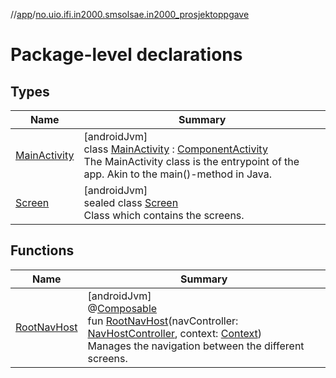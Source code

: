 //[app](../../index.md)/[no.uio.ifi.in2000.smsolsae.in2000_prosjektoppgave](index.md)

# Package-level declarations

## Types

| Name | Summary |
|---|---|
| [MainActivity](-main-activity/index.md) | [androidJvm]<br>class [MainActivity](-main-activity/index.md) : [ComponentActivity](https://developer.android.com/reference/kotlin/androidx/activity/ComponentActivity.html)<br>The MainActivity class is the entrypoint of the app. Akin to the main()-method in Java. |
| [Screen](-screen/index.md) | [androidJvm]<br>sealed class [Screen](-screen/index.md)<br>Class which contains the screens. |

## Functions

| Name | Summary |
|---|---|
| [RootNavHost](-root-nav-host.md) | [androidJvm]<br>@[Composable](https://developer.android.com/reference/kotlin/androidx/compose/runtime/Composable.html)<br>fun [RootNavHost](-root-nav-host.md)(navController: [NavHostController](https://developer.android.com/reference/kotlin/androidx/navigation/NavHostController.html), context: [Context](https://developer.android.com/reference/kotlin/android/content/Context.html))<br>Manages the navigation between the different screens. |
